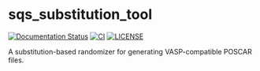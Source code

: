 # sqs_substitution_tool

[![Documentation Status](https://img.shields.io/badge/docs-online-blue.svg)](https://naveen-dandu.github.io/sqs_substitution_tool/)
[![CI](https://github.com/naveen-dandu/sqs_substitution_tool/actions/workflows/python-package.yml/badge.svg)](https://github.com/naveen-dandu/sqs_substitution_tool/actions)
[![LICENSE](https://img.shields.io/github/license/naveen-dandu/sqs_substitution_tool)](LICENSE)

A substitution-based randomizer for generating VASP-compatible POSCAR files.
